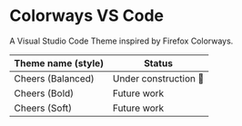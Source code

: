# Colorways VS Code
A Visual Studio Code Theme inspired by Firefox Colorways.


| Theme name (style) | Status |
|-------------------|----------------------|
| Cheers (Balanced) | Under construction 🔨 |
| Cheers (Bold)     | Future work          |
| Cheers (Soft)     | Future work          |
